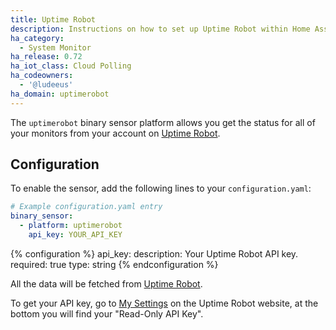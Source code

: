 ```yaml
---
title: Uptime Robot
description: Instructions on how to set up Uptime Robot within Home Assistant.
ha_category:
  - System Monitor
ha_release: 0.72
ha_iot_class: Cloud Polling
ha_codeowners:
  - '@ludeeus'
ha_domain: uptimerobot
---
```


The `uptimerobot` binary sensor platform allows you get the status for all of your monitors from your account on [Uptime Robot]( https://uptimerobot.com).

## Configuration

To enable the sensor, add the following lines to your `configuration.yaml`:

```yaml
# Example configuration.yaml entry
binary_sensor:
  - platform: uptimerobot
    api_key: YOUR_API_KEY
```

{% configuration %}
api_key:
  description: Your Uptime Robot API key.
  required: true
  type: string
{% endconfiguration %}

All the data will be fetched from [Uptime Robot](https://uptimerobot.com).

To get your API key, go to [My Settings](https://uptimerobot.com/dashboard#mySettings) on the Uptime Robot website, at the bottom you will find your "Read-Only API Key".
